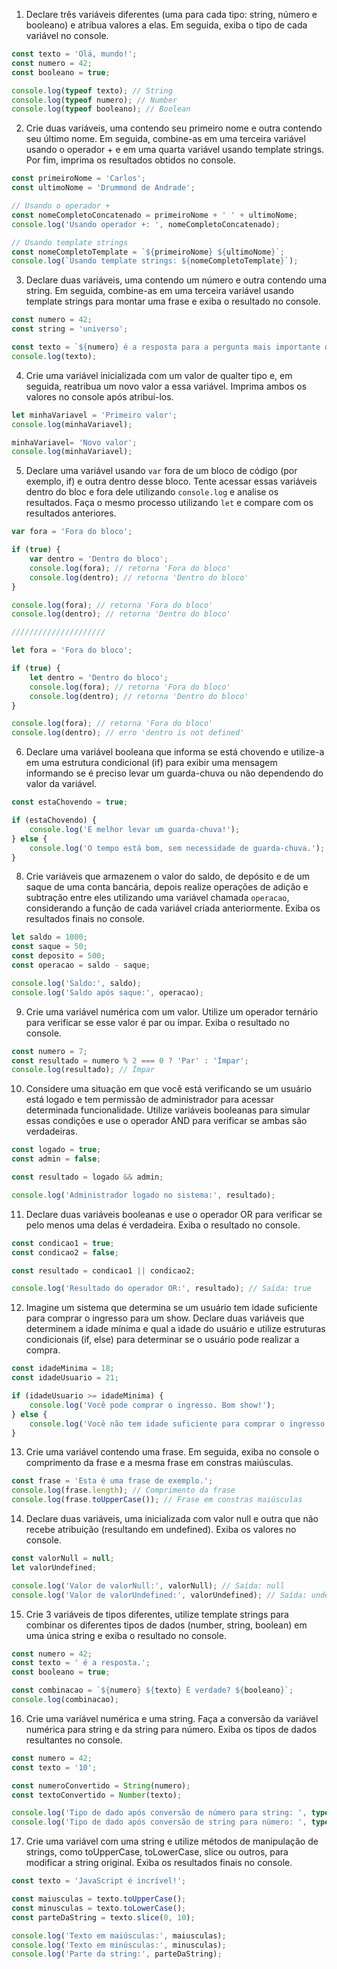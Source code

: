 1) Declare três variáveis diferentes (uma para cada tipo: string, número e booleano) e atribua valores a elas. Em seguida, exiba o tipo de cada variável no console.

```js
const texto = 'Olá, mundo!';
const numero = 42;
const booleano = true;

console.log(typeof texto); // String
console.log(typeof numero); // Number
console.log(typeof booleano); // Boolean
```

2) Crie duas variáveis, uma contendo seu primeiro nome e outra contendo seu último nome. Em seguida, combine-as em uma terceira variável usando o operador + e em uma quarta variável usando template strings. Por fim, imprima os resultados obtidos no console.

```js
const primeiroNome = 'Carlos';
const ultimoNome = 'Drummond de Andrade';

// Usando o operador +
const nomeCompletoConcatenado = primeiroNome + ' ' + ultimoNome;
console.log('Usando operador +: ', nomeCompletoConcatenado);

// Usando template strings
const nomeCompletoTemplate = `${primeiroNome} ${ultimoNome}`;
console.log(`Usando template strings: ${nomeCompletoTemplate}`);
```

3) Declare duas variáveis, uma contendo um número e outra contendo uma string. Em seguida, combine-as em uma terceira variável usando template strings para montar uma frase e exiba o resultado no console.

```js
const numero = 42;
const string = 'universo';

const texto = `${numero} é a resposta para a pergunta mais importante do ${string}`;
console.log(texto);
```

4) Crie uma variável inicializada com um valor de qualter tipo e, em seguida, reatribua um novo valor a essa variável. Imprima ambos os valores no console após atribuí-los.

```js
let minhaVariavel = 'Primeiro valor';
console.log(minhaVariavel);

minhaVariavel= 'Novo valor';
console.log(minhaVariavel);
```

5) Declare uma variável usando `var` fora de um bloco de código (por exemplo, if) e outra dentro desse bloco. Tente acessar essas variáveis dentro do bloc e fora dele utilizando `console.log` e analise os resultados. Faça o mesmo processo utilizando `let` e compare com os resultados anteriores.

```js
var fora = 'Fora do bloco';

if (true) {
    var dentro = 'Dentro do bloco';
    console.log(fora); // retorna 'Fora do bloco'
    console.log(dentro); // retorna 'Dentro do bloco'
}

console.log(fora); // retorna 'Fora do bloco'
console.log(dentro); // retorna 'Dentro do bloco'

/////////////////////

let fora = 'Fora do bloco';

if (true) {
    let dentro = 'Dentro do bloco';
    console.log(fora); // retorna 'Fora do bloco'
    console.log(dentro); // retorna 'Dentro do bloco'
}

console.log(fora); // retorna 'Fora do bloco'
console.log(dentro); // erro 'dentro is not defined'
```

6) Declare uma variável booleana que informa se está chovendo e utilize-a em uma estrutura condicional (if) para exibir uma mensagem informando se é preciso levar um guarda-chuva ou não dependendo do valor da variável.

```js
const estaChovendo = true;

if (estaChovendo) {
    console.log('É melhor levar um guarda-chuva!');
} else {
    console.log('O tempo está bom, sem necessidade de guarda-chuva.');
}
```

8) Crie variáveis que armazenem o valor do saldo, de depósito e de um saque de uma conta bancária, depois realize operações de adição e subtração entre eles utilizando uma variável chamada `operacao`, considerando a função de cada variável criada anteriormente. Exiba os resultados finais no console.

```js
let saldo = 1000;
const saque = 50;
const deposito = 500;
const operacao = saldo - saque;

console.log('Saldo:', saldo); 
console.log('Saldo após saque:', operacao);
```

9) Crie uma variável numérica com um valor. Utilize um operador ternário para verificar se esse valor é par ou ímpar. Exiba o resultado no console.

```js
const numero = 7;
const resultado = numero % 2 === 0 ? 'Par' : 'Ímpar';
console.log(resultado); // Ímpar
```

10) Considere uma situação em que você está verificando se um usuário está logado e tem permissão de administrador para acessar determinada funcionalidade. Utilize variáveis booleanas para simular essas condições e use o operador AND para verificar se ambas são verdadeiras.

```js
const logado = true;
const admin = false;

const resultado = logado && admin;

console.log('Administrador logado no sistema:', resultado); 
```

11) Declare duas variáveis booleanas e use o operador OR para verificar se pelo menos uma delas é verdadeira. Exiba o resultado no console.

```js
const condicao1 = true;
const condicao2 = false;

const resultado = condicao1 || condicao2;

console.log('Resultado do operador OR:', resultado); // Saída: true
```

12) Imagine um sistema que determina se um usuário tem idade suficiente para comprar o ingresso para um show. Declare duas variáveis que determinem a idade mínima e qual a idade do usuário e utilize estruturas condicionais (if, else) para determinar se o usuário pode realizar a compra.

```js
const idadeMinima = 18;
const idadeUsuario = 21;

if (idadeUsuario >= idadeMinima) {
    console.log('Você pode comprar o ingresso. Bom show!');
} else {
    console.log('Você não tem idade suficiente para comprar o ingresso.');
}
```

13) Crie uma variável contendo uma frase. Em seguida, exiba no console o comprimento da frase e a mesma frase em constras maiúsculas.

```js
const frase = 'Esta é uma frase de exemplo.';
console.log(frase.length); // Comprimento da frase
console.log(frase.toUpperCase()); // Frase em constras maiúsculas
```

14) Declare duas variáveis, uma inicializada com valor null e outra que não recebe atribuição (resultando em undefined). Exiba os valores no console.

```js
const valorNull = null;
let valorUndefined;

console.log('Valor de valorNull:', valorNull); // Saída: null
console.log('Valor de valorUndefined:', valorUndefined); // Saída: undefined
```

15) Crie 3 variáveis de tipos diferentes, utilize template strings para combinar os diferentes tipos de dados (number, string, boolean) em uma única string e exiba o resultado no console.

```js
const numero = 42;
const texto = ' é a resposta.';
const booleano = true;

const combinacao = `${numero} ${texto} É verdade? ${booleano}`;
console.log(combinacao);
```

16) Crie uma variável numérica e uma string. Faça a conversão da variável numérica para string e da string para número. Exiba os tipos de dados resultantes no console.

```js
const numero = 42;
const texto = '10';

const numeroConvertido = String(numero);
const textoConvertido = Number(texto);

console.log('Tipo de dado após conversão de número para string: ', typeof numeroConvertido);
console.log('Tipo de dado após conversão de string para número: ', typeof textoConvertido);
```

17) Crie uma variável com uma string e utilize métodos de manipulação de strings, como toUpperCase, toLowerCase, slice ou outros, para modificar a string original. Exiba os resultados finais no console.

```js
const texto = 'JavaScript é incrível!';

const maiusculas = texto.toUpperCase();
const minusculas = texto.toLowerCase();
const parteDaString = texto.slice(0, 10);

console.log('Texto em maiúsculas:', maiusculas);
console.log('Texto em minúsculas:', minusculas);
console.log('Parte da string:', parteDaString);
```
